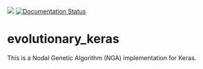 ![](https://github.com/N3PDF/evolutionary_keras/workflows/pytest/badge.svg)
[![Documentation Status](https://readthedocs.org/projects/evolutionary-keras/badge/?version=latest)](https://evolutionary-keras.readthedocs.io/en/latest/?badge=latest)

# evolutionary_keras

This is a Nodal Genetic Algorithm (NGA) implementation for Keras.
